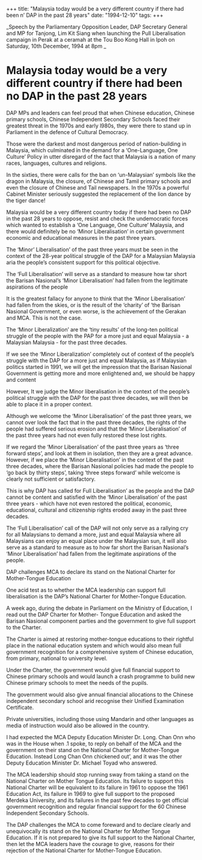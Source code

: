+++ 
title: "Malaysia today would be a very different country if there had been n’ DAP in the past 28 years"
date: "1994-12-10"
tags:
+++

_Speech by the Parliamentary Opposition Leader, DAP Secretary General and MP for Tanjong, Lim Kit Siang when launching the Pull Liberalisation campaign in Perak at a ceramah at the Tou Boo Kong Hall in Ipoh on Saturday, 10th December, 1994 at 8pm _

# Malaysia today would be a very different country if there had been no DAP in the past 28 years 

DAP MPs and leaders can feel proud that when Chinese education, Chinese primary schools, Chinese Independent Secondary Schools faced their greatest threat in the 1970s and early l980s, they were there to stand up in Parliament in the defence of Cultural Democracy. </u>

Those were the darkest and most dangerous period of nation-building in Malaysia, which culminated in the demand for a ‘One-Language, One Culture’ Policy in utter disregard of the fact that Malaysia is a nation of many races, languages, cultures and religions. 

In the sixties, there were calls for the ban on ‘un-Malaysian’ symbols like the dragon in Malaysia, the closure, of Chinese and Tamil primary schools and even the closure of Chinese and Tail newspapers. In the 1970s a powerful Cabinet Minister seriously suggested the replacement of the lion dance by the tiger dance! 

Malaysia would be a very different country today if there had been no DAP in the past 28 years to oppose, resist and check the undemocratic forces which wanted to establish a ‘One Language, One Culture’ Malaysia, and there would definitely be no ‘Minor Liberalisation’ in certain government economic and educational measures in the past three years. 

The ‘Minor’ Liberalisation’ of the past three years must be seen in the context of the 28-year political struggle of the DAP for a Malaysian Malaysia aria the people’s consistent support for this political objective. 

The ‘Full Liberalisation’ will serve as a standard to measure how tar short the Barisan Nasional’s ‘Minor Liberalisation’ had fallen from the legitimate aspirations of the people 

It is the greatest fallacy for anyone to think that the ‘Minor Liberalisation’ had fallen from the skies, or is the result of the ‘charity’ of ‘the Barisan Nasional Government, or even worse, is the achievement of the Gerakan and MCA. This is not the case. 

The ‘Minor Liberalization’ are the ‘tiny results’ of the long-ten political struggle of the people with the PAP for a more just and equal Malaysia - a Malaysian Malaysia - for the past three decades. 

If we see the ‘Minor Liberalization’ completely out of context of the people’s struggle with the DAP for a more just and equal Malaysia, as if Malaysian politics started in 1991, we will get the impression that the Barisan Nasional Government is getting more and more enlightened and, we should be happy and content 

However, It we judge the Minor liberalisation in the context of the people’s political struggle with the DAP for the past three decades, we will then be able to place it in a proper context. 

Although we welcome the ‘Minor Liberalisation’ of the past three years, we cannot over look the fact that in the past three decades, the rights of the people had suffered serious erosion and that the ‘Minor Liberalisation’ of the past three years had not even fully restored these lost rights. 

If we regard the ‘Minor Liberalisation’ of the past three years as ‘three forward steps’, and look at them in isolation, then they are a great advance. However, if we place the ‘Minor Liberalisation’ in the context of the past three decades, where the Barisan Nasional policies had made the people to ‘go back by thirty steps’, taking ‘three steps forward’ while welcome is clearly not sufficient or satisfactory. 

This is why DAP has called for Full Liberalisation’ as the people and the DAP cannot be content and satisfied with the ‘Minor Liberalisation’ of the past three years - which have not even restored the political, economic, educational, cultural and citizenship rights eroded away in the past three decades. 

The ‘Full Liberalisation’ call of the DAP will not only serve as a rallying cry for all Malaysians to demand a more, just and equal Malaysia where all Malaysians can enjoy an equal place under the Malaysian sun, it will also serve as a standard to measure as to how far short the Barisan Nasional’s ‘Minor Liberalisation’ had fallen from the legitimate aspirations of the people. 

DAP challenges MCA to declare its stand on the National Charter for Mother-Tongue Education 

One acid test as to whether the MCA leadership can support full liberalisation is the DAP’s National Charter for Mother-Tongue Education. 

A week ago, during the debate in Parliament on the Ministry of Education, I read out the DAP Charter for Mother- Tongue Education and asked the Barisan Nasional component parties and the government to give full support to the Charter. 

The Charter is aimed at restoring mother-tongue educations to their rightful place in the national education system and which would also mean full government recognition for a comprehensive system of Chinese education, from primary, national to university level. 

Under the Charter, the government would give full financial support to Chinese primary schools and would launch a crash programme to build new Chinese primary schools to meet the needs of the pupils. 

The government would also give annual financial allocations to the Chinese independent secondary school arid recognise their Unified Examination Certificate. 

Private universities, including those using Mandarin and other languages as media of instruction would also be allowed in the country. 

I had expected the MCA Deputy Education Minister Dr. Long. Chan Onn who was in the House when .1 spoke, to reply on behalf of the MCA and the government on their stand on the National Charter for Mother-Tongue Education. Instead Long Chan Onn chickened out’, and it was the other Deputy Education Minister Dr. Michael Toyad who answered. 

The MCA leadership should stop running sway from taking a stand on the National Charter on Mother Tongue Education. Its failure to support this National Charter will be equivalent to its failure in 1961 to oppose the 1961 Education Act, its failure in 1969 to give full support to the proposed Merdeka University, and its failures in the past few decades to get official government recognition and regular financial support for the 60 Chinese Independent Secondary Schools. 

The DAP challenges the MCA to come foreward and to declare clearly and unequivocally its stand on the National Charter for Mother Tongue Education. If it is not prepared to give its full support to the National Charter, then let the MCA leaders have the courage to give, reasons for their rejection of the National Charter for Mother-Tongue Education. 
 
